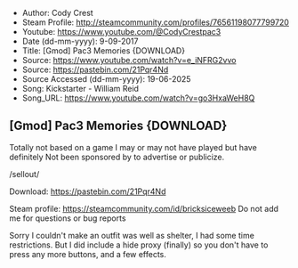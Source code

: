 - Author: Cody Crest
- Steam Profile: http://steamcommunity.com/profiles/76561198077799720
- Youtube: https://www.youtube.com/@CodyCrestpac3
- Date (dd-mm-yyyy): 9-09-2017
- Title: [Gmod] Pac3 Memories {DOWNLOAD}
- Source: https://www.youtube.com/watch?v=e_iNFRG2vvo
- Source: https://pastebin.com/21Pqr4Nd
- Source Accessed (dd-mm-yyyy): 19-06-2025
- Song: Kickstarter - William Reid
- Song_URL: https://www.youtube.com/watch?v=go3HxaWeH8Q

## [Gmod] Pac3 Memories {DOWNLOAD}

Totally not based on a game I may or may not have played but have definitely Not been sponsored by to advertise or publicize.

/sellout/

Download: https://pastebin.com/21Pqr4Nd

Steam profile: https://steamcommunity.com/id/bricksiceweeb
Do not add me for questions or bug reports

Sorry I couldn't make an outfit was well as shelter, I had some time restrictions. But I did include a hide proxy (finally) so you don't have to press any more buttons, and a few effects.
